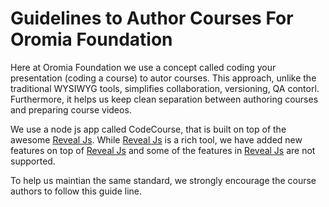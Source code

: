 # Guidelines to Author Courses For Oromia Foundation
Here at Oromia Foundation we use a concept called coding your presentation (coding a course) to autor courses. This approach, unlike the traditional WYSIWYG tools, simplifies collaboration, versioning, QA contorl. Furthermore, it helps us keep clean separation between authoring courses and preparing course videos. 

We use a node js app called CodeCourse, that is built on top of the awesome  [Reveal Js](http://revealjs.com/). While [Reveal Js](http://revealjs.com/) is a rich tool, we have added new features on top of [Reveal Js](http://revealjs.com/) and some of the features in [Reveal Js](http://revealjs.com/) are not supported.  

To help us maintian the same standard, we strongly encourage the course authors to follow this guide line. 